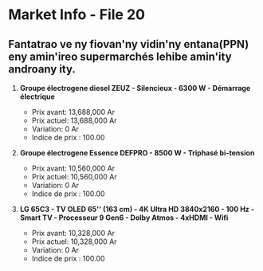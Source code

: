 # Market Info - File 20

## Fantatrao ve ny fiovan'ny vidin'ny entana(PPN) eny amin'ireo supermarchés lehibe amin'ity androany ity.

1. **Groupe électrogene diesel ZEUZ - Silencieux - 6300 W - Démarrage électrique**
   - Prix avant: 13,688,000 Ar
   - Prix actuel: 13,688,000 Ar
   - Variation: 0 Ar
   - Indice de prix : 100.00

2. **Groupe électrogene Essence DEFPRO - 8500 W - Triphasé bi-tension**
   - Prix avant: 10,560,000 Ar
   - Prix actuel: 10,560,000 Ar
   - Variation: 0 Ar
   - Indice de prix : 100.00

3. **LG 65C3 - TV OLED 65'' (163 cm) - 4K Ultra HD 3840x2160 - 100 Hz - Smart TV - Processeur 9 Gen6 - Dolby Atmos - 4xHDMI - Wifi**
   - Prix avant: 10,328,000 Ar
   - Prix actuel: 10,328,000 Ar
   - Variation: 0 Ar
   - Indice de prix : 100.00

